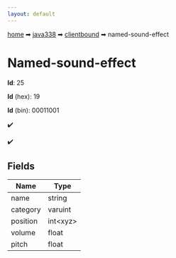 ```yaml
---
layout: default
---
```


[home](/) ➡ [java338](/protocol/java338) ➡ [clientbound](/protocol/java338/clientbound) ➡ named-sound-effect

# Named-sound-effect

**Id**: 25

**Id** (hex): 19

**Id** (bin): 00011001

✔️

✔️

## Fields

Name | Type
---|---
name | string
category | varuint
position | int&lt;xyz&gt;
volume | float
pitch | float

